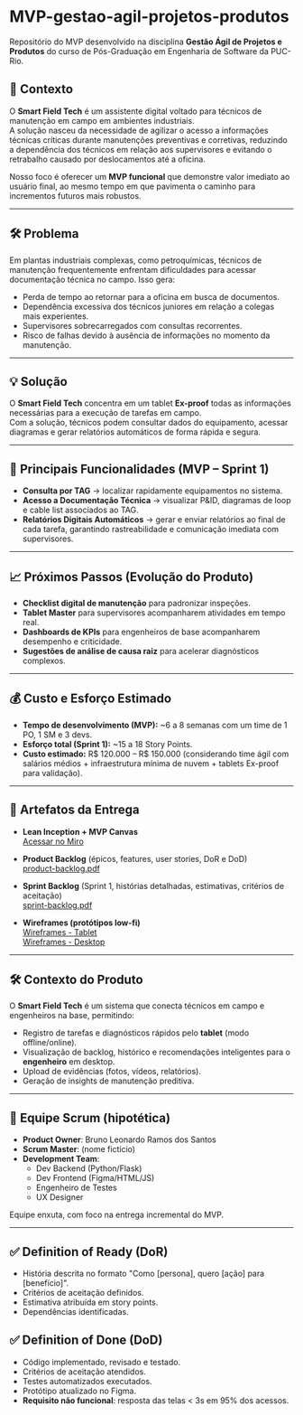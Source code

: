 # MVP-gestao-agil-projetos-produtos

Repositório do MVP desenvolvido na disciplina **Gestão Ágil de Projetos e Produtos** do curso de Pós-Graduação em Engenharia de Software da PUC-Rio.  

## 📌 Contexto
O **Smart Field Tech** é um assistente digital voltado para técnicos de manutenção em campo em ambientes industriais.  
A solução nasceu da necessidade de agilizar o acesso a informações técnicas críticas durante manutenções preventivas e corretivas, reduzindo a dependência dos técnicos em relação aos supervisores e evitando o retrabalho causado por deslocamentos até a oficina.

Nosso foco é oferecer um **MVP funcional** que demonstre valor imediato ao usuário final, ao mesmo tempo em que pavimenta o caminho para incrementos futuros mais robustos.

---

## 🛠 Problema
Em plantas industriais complexas, como petroquímicas, técnicos de manutenção frequentemente enfrentam dificuldades para acessar documentação técnica no campo. Isso gera:
- Perda de tempo ao retornar para a oficina em busca de documentos.  
- Dependência excessiva dos técnicos juniores em relação a colegas mais experientes.  
- Supervisores sobrecarregados com consultas recorrentes.  
- Risco de falhas devido à ausência de informações no momento da manutenção.  

---

## 💡 Solução
O **Smart Field Tech** concentra em um tablet **Ex-proof** todas as informações necessárias para a execução de tarefas em campo.  
Com a solução, técnicos podem consultar dados do equipamento, acessar diagramas e gerar relatórios automáticos de forma rápida e segura.

---

## 🚀 Principais Funcionalidades (MVP – Sprint 1)
- **Consulta por TAG** → localizar rapidamente equipamentos no sistema.  
- **Acesso a Documentação Técnica** → visualizar P&ID, diagramas de loop e cable list associados ao TAG.  
- **Relatórios Digitais Automáticos** → gerar e enviar relatórios ao final de cada tarefa, garantindo rastreabilidade e comunicação imediata com supervisores.  

---

## 📈 Próximos Passos (Evolução do Produto)
- **Checklist digital de manutenção** para padronizar inspeções.  
- **Tablet Master** para supervisores acompanharem atividades em tempo real.  
- **Dashboards de KPIs** para engenheiros de base acompanharem desempenho e criticidade.  
- **Sugestões de análise de causa raiz** para acelerar diagnósticos complexos.  

---

## 💰 Custo e Esforço Estimado
- **Tempo de desenvolvimento (MVP):** ~6 a 8 semanas com um time de 1 PO, 1 SM e 3 devs.  
- **Esforço total (Sprint 1):** ~15 a 18 Story Points.  
- **Custo estimado:** R$ 120.000 – R$ 150.000 (considerando time ágil com salários médios + infraestrutura mínima de nuvem + tablets Ex-proof para validação).  


---

## 📌 Artefatos da Entrega

- **Lean Inception + MVP Canvas**  
  [Acessar no Miro](https://miro.com/app/board/uXjVJFRopp8=/?share_link_id=287627100484)

- **Product Backlog** (épicos, features, user stories, DoR e DoD)  
  [product-backlog.pdf](https://github.com/Brunotech411/MVP-gestao-agil-projetos-produtos/blob/main/product-backlog.pdf.pdf)

- **Sprint Backlog** (Sprint 1, histórias detalhadas, estimativas, critérios de aceitação)  
  [sprint-backlog.pdf](./sprint-backlog.pdf)

- **Wireframes (protótipos low-fi)**  
  [Wireframes - Tablet](./wireframes/fluxo_tecnico_tablet.pdf)  
  [Wireframes - Desktop](./wireframes/fluxo_engenheiro_desktop.pdf)

---

## 🛠️ Contexto do Produto

O **Smart Field Tech** é um sistema que conecta técnicos em campo e engenheiros na base, permitindo:  
- Registro de tarefas e diagnósticos rápidos pelo **tablet** (modo offline/online).  
- Visualização de backlog, histórico e recomendações inteligentes para o **engenheiro** em desktop.  
- Upload de evidências (fotos, vídeos, relatórios).  
- Geração de insights de manutenção preditiva.  

---

## 👥 Equipe Scrum (hipotética)

- **Product Owner**: Bruno Leonardo Ramos dos Santos  
- **Scrum Master**: (nome fictício)  
- **Development Team**:  
  - Dev Backend (Python/Flask)  
  - Dev Frontend (Figma/HTML/JS)  
  - Engenheiro de Testes  
  - UX Designer  

Equipe enxuta, com foco na entrega incremental do MVP.

---

## ✅ Definition of Ready (DoR)
- História descrita no formato "Como [persona], quero [ação] para [benefício]".  
- Critérios de aceitação definidos.  
- Estimativa atribuída em story points.  
- Dependências identificadas.  

## ✅ Definition of Done (DoD)
- Código implementado, revisado e testado.  
- Critérios de aceitação atendidos.  
- Testes automatizados executados.  
- Protótipo atualizado no Figma.  
- **Requisito não funcional**: resposta das telas < 3s em 95% dos acessos.


